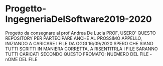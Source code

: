# Progetto-IngegneriaDelSoftware2019-2020
Progetto da consegnare al prof Andrea De Lucia
PROF, USERO' QUESTO REPOSITORY PER PARTECIPARE ANCHE AL PROSSIMO APPELLO, INIZIANDO A CARICARE I FILE DA OGGI 16/09/2020
SPERO CHE SIANO TUTTI SCRITTI IN MANIERA CORRETTA, A RISENTITRLA
I FILE SARANNO TUTTI CARICATI SECONDO QUESTO FROMATO:
NUEMERO DEL FILE - nOME DEL FILE
